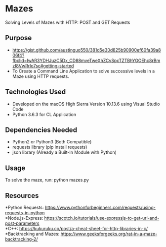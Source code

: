 # Mazes
Solving Levels of Mazes with HTTP: POST and GET Requests

## Purpose
* https://gist.github.com/austinguo550/381d5e30d825b90900ef60fa39a806f4?fbclid=IwAR3YDHJuzC5Dx_CD88mveTweXhZCvSpcTZTBhYGOEhc8rBmzI8VwRrlo7sc#getting-started<br>
* To Create a Command Line Application to solve successive levels in a Maze using HTTP requests.

## Technologies Used
* Developed on the macOS High Sierra Version 10.13.6 using Visual Studio Code<br>
* Python 3.6.3 for CL Application<br>

## Dependencies Needed
* Python2 or Python3 (Both Compatible)
* requests library (pip install requests)
* json library (Already a Built-In Module with Python)

## Usage
To solve the maze, run: python mazes.py<br>

## Resources
*Python Requests: https://www.pythonforbeginners.com/requests/using-requests-in-python<br>
*Node.js-Express: https://scotch.io/tutorials/use-expressjs-to-get-url-and-post-parameters<br>
*C++: https://kukuruku.co/post/a-cheat-sheet-for-http-libraries-in-c/<br>
*Backtracking and Mazes: https://www.geeksforgeeks.org/rat-in-a-maze-backtracking-2/
